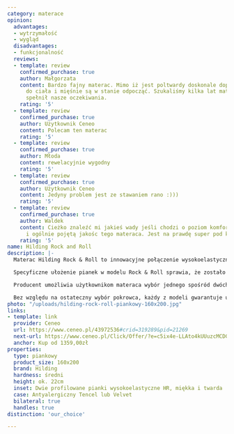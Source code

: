 ```yaml
---
category: materace
opinion:
  advantages:
  - wytrzymałość
  - wygląd
  disadvantages:
  - funkcjonalność
  reviews:
  - template: review
    confirmed_purchase: true
    author: Małgorzata
    content: Bardzo fajny materac. Mimo iż jest poltwardy doskonale dopasowuje się
      do ciała i mięśnie są w stanie odpocząć. Szukaliśmy kilka lat materaca i ten
      spełnił nasze oczekiwania.
    rating: '5'
  - template: review
    confirmed_purchase: true
    author: Użytkownik Ceneo
    content: Polecam ten materac
    rating: '5'
  - template: review
    confirmed_purchase: true
    author: Młoda
    content: rewelacyjnie wygodny
    rating: '5'
  - template: review
    confirmed_purchase: true
    author: Użytkownik Ceneo
    content: Jedyny problem jest ze stawaniem rano :)))
    rating: '5'
  - template: review
    confirmed_purchase: true
    author: Waldek
    content: Cieżko znaleźć mi jakieś wady jeśli chodzi o poziom komfortu, o wygląd
      i ogólnie pojętą jakośc tego materaca. Jest na prawdę super pod każdym względem.
    rating: '5'
name: Hilding Rock and Roll
description: |-
  Materac Hilding Rock & Roll to innowacyjne połączenie wysokoelastycznych pianek o specyficznym, falowanym kształcie. Uzupełniają się one wzajemnie, tworząc spójną całość. Po jednej stronie materaca znajduje się podłoże z pianki twardej (zielonej), a po drugiej z pianki miękkiej (białej). Dzięki temu użytkownik może dostosować twardość materaca do swoich indywidualnych preferencji lub zaleceń lekarza.

  Specyficzne ułożenie pianek w modelu Rock & Roll sprawia, że zostało wyróżnionych siedem stref twardości materaca, gdzie każda z nich odpowiada za podparcie konkretnych partii mięśniowych. Hilding Rock & Roll dzięki swojej strukturze gwarantuje przewiewność i regularną wentylację wkładu, co znacznie wydłuża wytrzymałość materaca.

  Producent umożliwia użytkownikom materaca wybór jednego spośród dwóch rodzajów antyalergicznych pokrowców. Pierwszym z nich jest Tencel stworzony z naturalnych włókien wiskozy. Naturalny skład pokrowca materaca hamuje rozwój bakterii i zapobiega ich powstawaniu, a przy tym kontroluje poziom wilgotności podczas snu. Velvet to drugi typ pokrowca, jaki mają do wyboru użytkownicy materaca Hilding Rock & Roll. Jego głównymi cechami są delikatność i miękkość. Dodatkowo pokrowiec Velvet jest aksamitny w dotyku i nie podrażnia skóry. Do jego produkcji stosuje się technologię Plotex, która zwalcza szkodliwe alergeny. Technologia ta polega na umieszczeniu w materiale pokrowca probiotyków w kapsułkach, które pękają pod ciężarem ciała. Jest to zatem idealne rozwiązanie dla osób cierpiących na alergie związane z obecnością roztoczy.

  Bez względu na ostateczny wybór pokrowca, każdy z modeli gwarantuje użytkownikom materaca zdrowy i bezpieczny sen. Zarówno pokrowiec Velvet, jak i Tencel można prać w temperaturze 60°C.
photo: "/uploads/hilding-rock-roll-piankowy-160x200.jpg"
links:
- template: link
  provider: Ceneo
  url: https://www.ceneo.pl/43972536#crid=319289&pid=21269
  next-url: https://www.ceneo.pl/Click/Offer/?e=c5ix4e-LLAto4kUUuzcMCDGpVdq6v3xgFGlRUU4QM0e7fdi-vq73B008JzLg30GeImRSJPM7BOxroDEy7sjPWf4Mv-BvygELAGMaCdtf7ub0fC0Rx6YNCO-SdT13r_Gl86efAqlPuQfh52byKcuVC0xSAy9BulvMuQ12ZLW_1VJFpNFgCkXi5qDNRUX9GoqGpVBMwlkFDd0rPU-afU4aAv_F5Wh_f6kjpVBMwlkFDd2lUEzCWQUN3WnR-qUXycJySt3ZZfCyrMERBMcoyULGMfsGHDSTRHVK8h1UO3SHmodqak3dV9pA37YgiikKHOC7FJggyJ6DNaB_mY0Czp-IvcFcleHx3NRXVVXYUn3LOtM_x-GY2zB2bQ==&a=2&rc=notset
  anchor: Kup od 1359,00zł
properties:
  type: piankowy
  product_size: 160x200
  brand: Hilding
  hardness: średni
  height: ok. 22cm
  inset: Dwie profilowane pianki wysokoelastyczne HR, miękka i twarda
  case: Antyalergiczny Tencel lub Velvet
  bilateral: true
  handles: true
distinction: 'our_choice'

---
```

